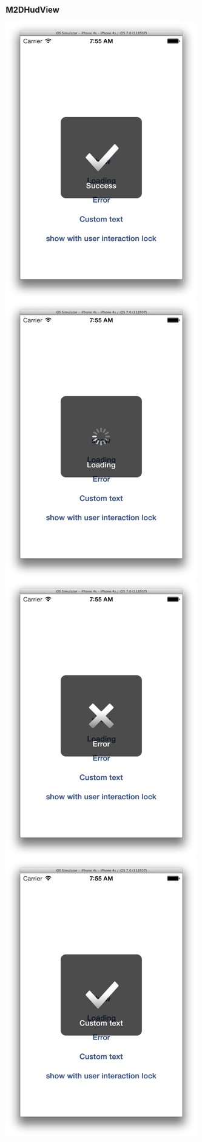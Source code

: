 M2DHudView
---
![](https://raw.githubusercontent.com/0x0c/M2DHudView/master/1.png)
![](https://raw.githubusercontent.com/0x0c/M2DHudView/master/2.png)
![](https://raw.githubusercontent.com/0x0c/M2DHudView/master/3.png)
![](https://raw.githubusercontent.com/0x0c/M2DHudView/master/4.png)